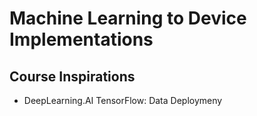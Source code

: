 # Machine Learning to Device Implementations

## Course Inspirations

- DeepLearning.AI TensorFlow: Data Deploymeny
